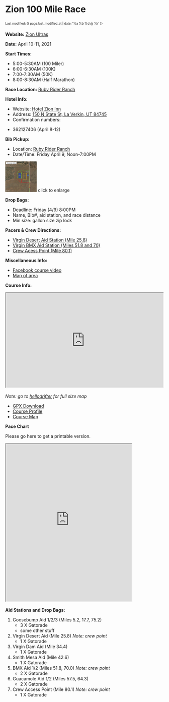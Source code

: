 ---
---
# Zion 100 Mile Race 
<sub><sup>Last modified: {{ page.last_modified_at | date: '%a %b %d @ %r' }}</sup></sub>


**Website:** [Zion Ultras](https://vacationraces.com/ultras/zion)

**Date:** April 10-11, 2021

**Start Times:**
  * 5:00-5:30AM (100 Miler)
  * 6:00-6:30AM (100K)
  * 7:00-7:30AM (50K)
  * 8:00-8:30AM (Half Marathon)

**Race Location:** [Ruby Rider Ranch](https://bit.ly/rrr-map)

**Hotel Info:** 
  * Website: [Hotel Zion Inn](https://hotelzioninn.com)
  * Address: [150 N State St, La Verkin, UT 84745](https://g.page/HotelZionInn?share)
  * Confirmation numbers:
  - 362127406 (April 8-12)

**Bib Pickup:** 
  * Location: [Ruby Rider Ranch](https://bit.ly/rrr-map)
  * Date/Time: Friday April 9, Noon-7:00PM


<a href="{{site.baseurl}}/2021-Zion-Drive-thru-bib-pickup.png"><img src="2021-Zion-Drive-thru-bib-pickup.png" width="100" /></a> 
click to enlarge

**Drop Bags:**
  * Deadline: Friday (4/9) 8:00PM
  * Name, Bib#, aid station, and race distance
  * Min size: gallon size zip lock

**Pacers & Crew Directions:**
  * [Virgin Desert Aid Station (Mile 25.8)](https://goo.gl/maps/p5rxFZBoznb8urrRA)
  * [Virgin BMX Aid Station (Miles 51.8 and 70)](https://goo.gl/maps/fnpPxPqkrCe2ybTZ8)
  * [Crew Acess Point (Mile 80.1)](https://goo.gl/maps/4kyo1vqHFaVM8Qwy9)

**Miscellaneous Info:**
  * [Facebook course video]( https://www.facebook.com/watch/live/?v=758444185083165&ref=watch_permalink)
  * [Map of area](https://www.trailforks.com/trails/map/?lat=37.12523&lon=-113.13548&z=12.2&activitytype=1)

**Course Info:**

<iframe src='https://www.hellodrifter.com/embedded/v1/dlvbdd' width="500" height="300"></iframe>

_Note: go to [hellodrifter](https://www.hellodrifter.com/routes/2021-zion-100-mile-by-ak#) for full size map_

  * [GPX Download](2021-zion-100M.gpx)
  * [Course Profile](2021-zion-100M-profile.png)
  * [Course Map](2021-zion-100M-map.png)

**Pace Chart**

Please go here to get a printable version.
<style>
.responsive-wrap iframe{ max-width: 100%;}
</style>
<div class="responsive-wrap">
<iframe src="https://docs.google.com/spreadsheets/d/e/2PACX-1vSPloevHtXPqV7GEfZ7ghUs7sSI-3UDpvd_RXR7QG8fiqZfZQeIneTkneSkBTZZhVd4b-WVUreSwgdO/pubhtml?gid=796406574&amp;single=true&amp;widget=true&amp;headers=false" height="500" width="400"></iframe>
</div>



**Aid Stations and Drop Bags:**
1. Goosebump Aid 1/2/3 (Miles 5.2, 17.7, 75.2)
    * 3 X Gatorade
    * some other stuff
2. Virgin Desert Aid (Mile 25.8) 
_Note: crew point_
    * 1 X Gatorade
3. Virgin Dam Aid (Mile 34.4)
    * 1 X Gatorade
4. Smith Mesa Aid (Mile 42.6)
    * 1 X Gatorade
5. BMX Aid 1/2 (Miles 51.8, 70.0)
_Note: crew point_
    * 2 X Gatorade
6. Guacamole Aid 1/2 (Miles 57.5, 64.3)
    * 2 X Gatorade
7. Crew Access Point (Mile 80.1)
_Note: crew point_
    * 1 X Gatorade
